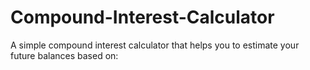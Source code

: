 # Compound-Interest-Calculator
A simple compound interest calculator that helps you to estimate your future balances based on:
